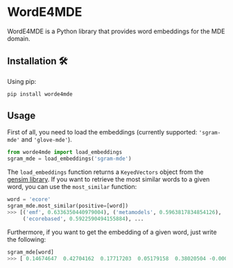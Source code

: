 # WordE4MDE

WordE4MDE is a Python library that provides word embeddings for the MDE domain.

## Installation 🛠

Using pip:
```bash
pip install worde4mde
```

## Usage

First of all, you need to load the embeddings (currently supported: `'sgram-mde'` and `'glove-mde'`).
```python
from worde4mde import load_embeddings
sgram_mde = load_embeddings('sgram-mde')
```

The `load_embeddings` function returns a `KeyedVectors` object from 
the [gensim library](https://radimrehurek.com/gensim/models/keyedvectors.html). If you want to retrieve the most similar
words to a given word, you can use the `most_similar` function:

```python
word = 'ecore'
sgram_mde.most_similar(positive=[word])
>>> [('emf', 0.6336350440979004), ('metamodels', 0.5963817834854126), 
     ('ecorebased', 0.5922590494155884), ... 
```

Furthermore, if you want to get the embedding of a given word, just write the following:
```python
sgram_mde[word]
>>> [ 0.14674647  0.42704162  0.17717203  0.05179158  0.38020504 -0.00091264 ...
```
